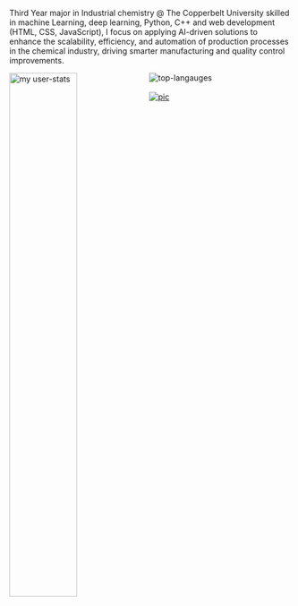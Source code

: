 
Third  Year major in Industrial chemistry @ The Copperbelt University skilled in machine Learning, deep learning, Python, C++
and web development (HTML, CSS, JavaScript), I focus on applying AI-driven solutions to enhance the scalability, efficiency, and automation of production processes in the chemical industry, driving smarter manufacturing and quality control improvements.

<img alt="my user-stats" align="left" width="49%" src="https://github-readme-stats.vercel.app/api?username=Fortune-Siwakwi&show_icons=true">
<img alt="top-langauges" src="https://github-readme-stats.vercel.app/api/top-langs/?username=Fortune-Siwakwi&layout=donut">
<br>
  <int alt="https://github.com/user-attachments/assets/bf77e213-0e1a-489f-ba91-b697ce5a5ab5">



  <br>
  <a href="www.linkedin.com/in/fortune-siwakwi><img alt="fff"> <img  alt="pic" src="https://github.com/user-attachments/assets/bf77e213-0e1a-489f-ba91-b697ce5a5ab5"></a>
<link hrf="www.linkedin.com/in/fortune-siwakw><a/>
